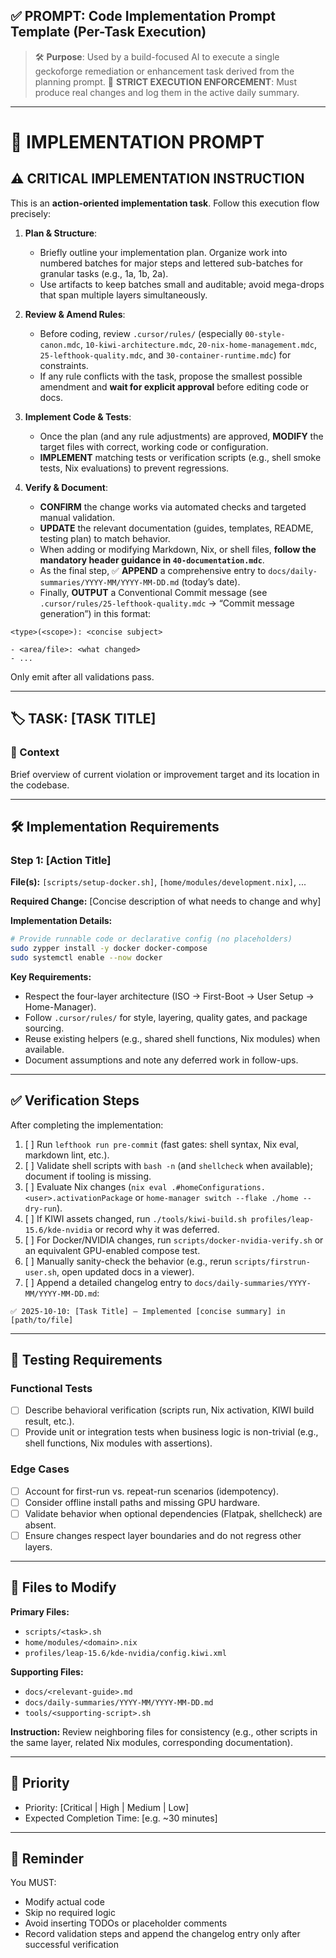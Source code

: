 <!-- docs/templates/implementation-prompt.md -->
<!-- @file docs/templates/implementation-prompt.md -->
<!-- @description Task-oriented template for geckoforge implementation sessions -->
<!-- @update-policy Update this header only when documentation scope or target audience materially changes. -->

## ✅ PROMPT: **Code Implementation Prompt Template (Per-Task Execution)**

> 🛠️ **Purpose**: Used by a build-focused AI to execute a single geckoforge remediation or enhancement task derived from the planning prompt.
> 🚨 **STRICT EXECUTION ENFORCEMENT**: Must produce real changes and log them in the active daily summary.

---

# 🧪 IMPLEMENTATION PROMPT

## **⚠️ CRITICAL IMPLEMENTATION INSTRUCTION**

This is an **action-oriented implementation task**. Follow this execution flow precisely:

1.  **Plan & Structure**:
    *   Briefly outline your implementation plan. Organize work into numbered batches for major steps and lettered sub-batches for granular tasks (e.g., 1a, 1b, 2a).
    *   Use artifacts to keep batches small and auditable; avoid mega-drops that span multiple layers simultaneously.

2.  **Review & Amend Rules**:
    *   Before coding, review `.cursor/rules/` (especially `00-style-canon.mdc`, `10-kiwi-architecture.mdc`, `20-nix-home-management.mdc`, `25-lefthook-quality.mdc`, and `30-container-runtime.mdc`) for constraints.
    *   If any rule conflicts with the task, propose the smallest possible amendment and **wait for explicit approval** before editing code or docs.

3.  **Implement Code & Tests**:
    *   Once the plan (and any rule adjustments) are approved, **MODIFY** the target files with correct, working code or configuration.
    *   **IMPLEMENT** matching tests or verification scripts (e.g., shell smoke tests, Nix evaluations) to prevent regressions.

4.  **Verify & Document**:
    *   **CONFIRM** the change works via automated checks and targeted manual validation.
    *   **UPDATE** the relevant documentation (guides, templates, README, testing plan) to match behavior.
    *   When adding or modifying Markdown, Nix, or shell files, **follow the mandatory header guidance in `40-documentation.mdc`**.
    *   As the final step, ✅ **APPEND** a comprehensive entry to `docs/daily-summaries/YYYY-MM/YYYY-MM-DD.md` (today’s date).
    *   Finally, **OUTPUT** a Conventional Commit message (see `.cursor/rules/25-lefthook-quality.mdc` → “Commit message generation”) in this format:

  ```
  <type>(<scope>): <concise subject>

  - <area/file>: <what changed>
  - ...
  ```
  Only emit after all validations pass.

---

## 🏷️ TASK: \[TASK TITLE]

### 📌 Context

Brief overview of current violation or improvement target and its location in the codebase.

---

## 🛠️ Implementation Requirements

### Step 1: \[Action Title]

**File(s):** `[scripts/setup-docker.sh]`, `[home/modules/development.nix]`, ...

**Required Change:**
\[Concise description of what needs to change and why]

**Implementation Details:**
```bash
# Provide runnable code or declarative config (no placeholders)
sudo zypper install -y docker docker-compose
sudo systemctl enable --now docker
```

**Key Requirements:**

* Respect the four-layer architecture (ISO → First-Boot → User Setup → Home-Manager).
* Follow `.cursor/rules/` for style, layering, quality gates, and package sourcing.
* Reuse existing helpers (e.g., shared shell functions, Nix modules) when available.
* Document assumptions and note any deferred work in follow-ups.

---

## ✅ Verification Steps

After completing the implementation:

1. [ ] Run `lefthook run pre-commit` (fast gates: shell syntax, Nix eval, markdown lint, etc.).
2. [ ] Validate shell scripts with `bash -n` (and `shellcheck` when available); document if tooling is missing.
3. [ ] Evaluate Nix changes (`nix eval .#homeConfigurations.<user>.activationPackage` or `home-manager switch --flake ./home --dry-run`).
4. [ ] If KIWI assets changed, run `./tools/kiwi-build.sh profiles/leap-15.6/kde-nvidia` or record why it was deferred.
5. [ ] For Docker/NVIDIA changes, run `scripts/docker-nvidia-verify.sh` or an equivalent GPU-enabled compose test.
6. [ ] Manually sanity-check the behavior (e.g., rerun `scripts/firstrun-user.sh`, open updated docs in a viewer).
7. [ ] Append a detailed changelog entry to `docs/daily-summaries/YYYY-MM/YYYY-MM-DD.md`:

```
✅ 2025-10-10: [Task Title] – Implemented [concise summary] in [path/to/file]
```

---

## 🧪 Testing Requirements

### Functional Tests

* [ ] Describe behavioral verification (scripts run, Nix activation, KIWI build result, etc.).
* [ ] Provide unit or integration tests when business logic is non-trivial (e.g., shell functions, Nix modules with assertions).

### Edge Cases

* [ ] Account for first-run vs. repeat-run scenarios (idempotency).
* [ ] Consider offline install paths and missing GPU hardware.
* [ ] Validate behavior when optional dependencies (Flatpak, shellcheck) are absent.
* [ ] Ensure changes respect layer boundaries and do not regress other layers.

---

## 📂 Files to Modify

**Primary Files:**

* `scripts/<task>.sh`
* `home/modules/<domain>.nix`
* `profiles/leap-15.6/kde-nvidia/config.kiwi.xml`

**Supporting Files:**

* `docs/<relevant-guide>.md`
* `docs/daily-summaries/YYYY-MM/YYYY-MM-DD.md`
* `tools/<supporting-script>.sh`

**Instruction:**
Review neighboring files for consistency (e.g., other scripts in the same layer, related Nix modules, corresponding documentation).

---

## 🧭 Priority

* Priority: \[Critical | High | Medium | Low]
* Expected Completion Time: \[e.g. \~30 minutes]

---

## 🚨 Reminder

You MUST:

* Modify actual code
* Skip no required logic
* Avoid inserting TODOs or placeholder comments
* Record validation steps and append the changelog entry only after successful verification